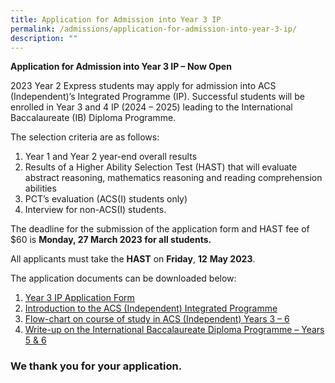 ```yaml
---
title: Application for Admission into Year 3 IP
permalink: /admissions/application-for-admission-into-year-3-ip/
description: ""
---
```

**Application for Admission into Year 3 IP – Now Open**

2023 Year 2 Express students may apply for admission into ACS (Independent)’s Integrated Programme (IP). Successful students will be enrolled in Year 3 and 4 IP (2024 – 2025) leading to the International Baccalaureate (IB) Diploma Programme.

The selection criteria are as follows:

1.  Year 1 and Year 2 year-end overall results
2.  Results of a Higher Ability Selection Test (HAST) that will evaluate abstract reasoning, mathematics reasoning and reading comprehension abilities
3.  PCT’s evaluation (ACS(I) students only)
4.  Interview for non-ACS(I) students.

The deadline for the submission of the application form and HAST fee of $60 is **Monday, 27 March 2023 for all students.**

All applicants must take the **HAST** on **Friday**, **12** **May 2023**.          

The application documents can be downloaded below:

1.  [Year 3 IP Application Form](https://www.acsindep.moe.edu.sg/wp-content/uploads/2023/02/Revised-on-14-February-2023-Year-3-IP-Application-Form-AY-2024.pdf)
2.  [Introduction to the ACS (Independent) Integrated Programme](https://www.acsindep.moe.edu.sg/wp-content/uploads/2023/02/Introduction-to-Integrated-Programme.pdf)
3.  [Flow-chart on course of study in ACS (Independent) Years 3 – 6](https://www.acsindep.moe.edu.sg/wp-content/uploads/2023/02/Year-3-IP-Flow-Chart.pdf)
4.  [Write-up on the International Baccalaureate Diploma Programme – Years 5 & 6](https://www.acsindep.moe.edu.sg/wp-content/uploads/2023/03/2023-IBPP-Write-Up-and-Subjects-Offered.pdf)

### We thank you for your application.